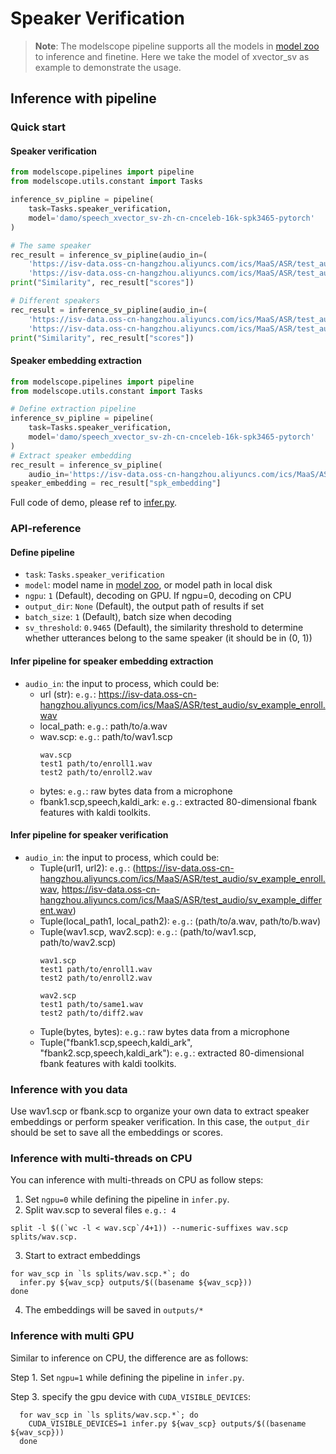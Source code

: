 # Speaker Verification

> **Note**: 
> The modelscope pipeline supports all the models in 
[model zoo](https://alibaba-damo-academy.github.io/FunASR/en/modelscope_models.html#pretrained-models-on-modelscope) 
to inference and finetine. Here we take the model of xvector_sv as example to demonstrate the usage.

## Inference with pipeline

### Quick start
#### Speaker verification
```python
from modelscope.pipelines import pipeline
from modelscope.utils.constant import Tasks

inference_sv_pipline = pipeline(
    task=Tasks.speaker_verification,
    model='damo/speech_xvector_sv-zh-cn-cnceleb-16k-spk3465-pytorch'
)

# The same speaker
rec_result = inference_sv_pipline(audio_in=(
    'https://isv-data.oss-cn-hangzhou.aliyuncs.com/ics/MaaS/ASR/test_audio/sv_example_enroll.wav',
    'https://isv-data.oss-cn-hangzhou.aliyuncs.com/ics/MaaS/ASR/test_audio/sv_example_same.wav'))
print("Similarity", rec_result["scores"])

# Different speakers
rec_result = inference_sv_pipline(audio_in=(
    'https://isv-data.oss-cn-hangzhou.aliyuncs.com/ics/MaaS/ASR/test_audio/sv_example_enroll.wav',
    'https://isv-data.oss-cn-hangzhou.aliyuncs.com/ics/MaaS/ASR/test_audio/sv_example_different.wav'))
print("Similarity", rec_result["scores"])
```
#### Speaker embedding extraction
```python
from modelscope.pipelines import pipeline
from modelscope.utils.constant import Tasks

# Define extraction pipeline
inference_sv_pipline = pipeline(
    task=Tasks.speaker_verification,
    model='damo/speech_xvector_sv-zh-cn-cnceleb-16k-spk3465-pytorch'
)
# Extract speaker embedding
rec_result = inference_sv_pipline(
    audio_in='https://isv-data.oss-cn-hangzhou.aliyuncs.com/ics/MaaS/ASR/test_audio/sv_example_enroll.wav')
speaker_embedding = rec_result["spk_embedding"]
```
Full code of demo, please ref to [infer.py](https://github.com/alibaba-damo-academy/FunASR/blob/main/egs_modelscope/speaker_verification/speech_xvector_sv-zh-cn-cnceleb-16k-spk3465-pytorch/infer.py).

### API-reference
#### Define pipeline
- `task`: `Tasks.speaker_verification`
- `model`: model name in [model zoo](https://alibaba-damo-academy.github.io/FunASR/en/modelscope_models.html#pretrained-models-on-modelscope), or model path in local disk
- `ngpu`: `1` (Default), decoding on GPU. If ngpu=0, decoding on CPU
- `output_dir`: `None` (Default), the output path of results if set
- `batch_size`: `1` (Default), batch size when decoding
- `sv_threshold`: `0.9465` (Default), the similarity threshold to determine 
whether utterances belong to the same speaker (it should be in (0, 1))

#### Infer pipeline for speaker embedding extraction
- `audio_in`: the input to process, which could be: 
  - url (str): `e.g.`: https://isv-data.oss-cn-hangzhou.aliyuncs.com/ics/MaaS/ASR/test_audio/sv_example_enroll.wav
  - local_path: `e.g.`: path/to/a.wav
  - wav.scp: `e.g.`: path/to/wav1.scp
    ```text
    wav.scp
    test1 path/to/enroll1.wav
    test2 path/to/enroll2.wav
    ```
  - bytes: `e.g.`: raw bytes data from a microphone
  - fbank1.scp,speech,kaldi_ark: `e.g.`: extracted 80-dimensional fbank features
with kaldi toolkits.

#### Infer pipeline for speaker verification
- `audio_in`: the input to process, which could be: 
  - Tuple(url1, url2): `e.g.`: (https://isv-data.oss-cn-hangzhou.aliyuncs.com/ics/MaaS/ASR/test_audio/sv_example_enroll.wav, https://isv-data.oss-cn-hangzhou.aliyuncs.com/ics/MaaS/ASR/test_audio/sv_example_different.wav)
  - Tuple(local_path1, local_path2): `e.g.`: (path/to/a.wav, path/to/b.wav)  
  - Tuple(wav1.scp, wav2.scp): `e.g.`: (path/to/wav1.scp, path/to/wav2.scp)
    ```text
    wav1.scp
    test1 path/to/enroll1.wav
    test2 path/to/enroll2.wav
    
    wav2.scp
    test1 path/to/same1.wav
    test2 path/to/diff2.wav
    ```
  - Tuple(bytes, bytes): `e.g.`: raw bytes data from a microphone
  - Tuple("fbank1.scp,speech,kaldi_ark", "fbank2.scp,speech,kaldi_ark"): `e.g.`: extracted 80-dimensional fbank features
with kaldi toolkits.

### Inference with you data
Use wav1.scp or fbank.scp to organize your own data to extract speaker embeddings or perform speaker verification. 
In this case, the `output_dir` should be set to save all the embeddings or scores.

### Inference with multi-threads on CPU
You can inference with multi-threads on CPU as follow steps:
1. Set `ngpu=0` while defining the pipeline in `infer.py`.
2. Split wav.scp to several files `e.g.: 4`
  ```shell
  split -l $((`wc -l < wav.scp`/4+1)) --numeric-suffixes wav.scp splits/wav.scp.
  ```
3. Start to extract embeddings
  ```shell
  for wav_scp in `ls splits/wav.scp.*`; do
    infer.py ${wav_scp} outputs/$((basename ${wav_scp}))
  done
  ```
4. The embeddings will be saved in `outputs/*`

### Inference with multi GPU
Similar to inference on CPU, the difference are as follows:

Step 1. Set `ngpu=1` while defining the pipeline in `infer.py`.

Step 3. specify the gpu device with `CUDA_VISIBLE_DEVICES`:
```shell
  for wav_scp in `ls splits/wav.scp.*`; do
    CUDA_VISIBLE_DEVICES=1 infer.py ${wav_scp} outputs/$((basename ${wav_scp}))
  done
  ```
